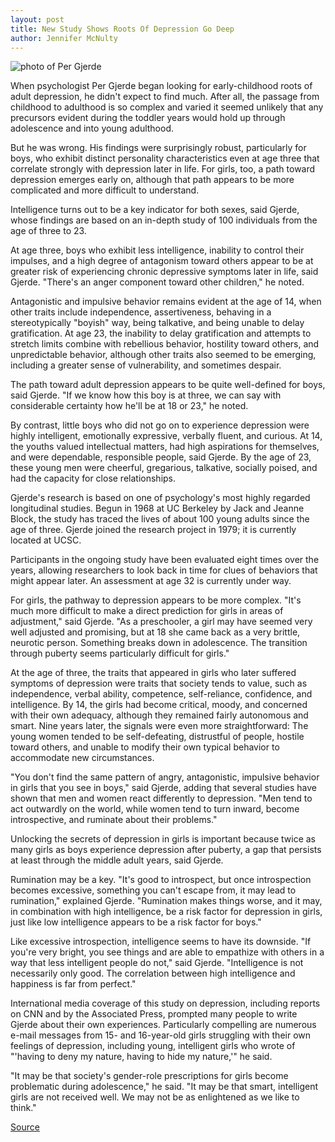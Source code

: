 ```yaml
---
layout: post
title: New Study Shows Roots Of Depression Go Deep
author: Jennifer McNulty
---
```


![photo of Per Gjerde][3]

When psychologist Per Gjerde began looking for early-childhood roots of adult depression, he didn't expect to find much. After all, the passage from childhood to adulthood is so complex and varied it seemed unlikely that any precursors evident during the toddler years would hold up through adolescence and into young adulthood.

But he was wrong. His findings were surprisingly robust, particularly for boys, who exhibit distinct personality characteristics even at age three that correlate strongly with depression later in life. For girls, too, a path toward depression emerges early on, although that path appears to be more complicated and more difficult to understand.

Intelligence turns out to be a key indicator for both sexes, said Gjerde, whose findings are based on an in-depth study of 100 individuals from the age of three to 23.

At age three, boys who exhibit less intelligence, inability to control their impulses, and a high degree of antagonism toward others appear to be at greater risk of experiencing chronic depressive symptoms later in life, said Gjerde. "There's an anger component toward other children," he noted.

Antagonistic and impulsive behavior remains evident at the age of 14, when other traits include independence, assertiveness, behaving in a stereotypically "boyish" way, being talkative, and being unable to delay gratification. At age 23, the inability to delay gratification and attempts to stretch limits combine with rebellious behavior, hostility toward others, and unpredictable behavior, although other traits also seemed to be emerging, including a greater sense of vulnerability, and sometimes despair.

The path toward adult depression appears to be quite well-defined for boys, said Gjerde. "If we know how this boy is at three, we can say with considerable certainty how he'll be at 18 or 23," he noted.

By contrast, little boys who did not go on to experience depression were highly intelligent, emotionally expressive, verbally fluent, and curious. At 14, the youths valued intellectual matters, had high aspirations for themselves, and were dependable, responsible people, said Gjerde. By the age of 23, these young men were cheerful, gregarious, talkative, socially poised, and had the capacity for close relationships.

Gjerde's research is based on one of psychology's most highly regarded longitudinal studies. Begun in 1968 at UC Berkeley by Jack and Jeanne Block, the study has traced the lives of about 100 young adults since the age of three. Gjerde joined the research project in 1979; it is currently located at UCSC.

Participants in the ongoing study have been evaluated eight times over the years, allowing researchers to look back in time for clues of behaviors that might appear later. An assessment at age 32 is currently under way.

For girls, the pathway to depression appears to be more complex. "It's much more difficult to make a direct prediction for girls in areas of adjustment," said Gjerde. "As a preschooler, a girl may have seemed very well adjusted and promising, but at 18 she came back as a very brittle, neurotic person. Something breaks down in adolescence. The transition through puberty seems particularly difficult for girls."

At the age of three, the traits that appeared in girls who later suffered symptoms of depression were traits that society tends to value, such as independence, verbal ability, competence, self-reliance, confidence, and intelligence. By 14, the girls had become critical, moody, and concerned with their own adequacy, although they remained fairly autonomous and smart. Nine years later, the signals were even more straightforward: The young women tended to be self-defeating, distrustful of people, hostile toward others, and unable to modify their own typical behavior to accommodate new circumstances.

"You don't find the same pattern of angry, antagonistic, impulsive behavior in girls that you see in boys," said Gjerde, adding that several studies have shown that men and women react differently to depression. "Men tend to act outwardly on the world, while women tend to turn inward, become introspective, and ruminate about their problems."

Unlocking the secrets of depression in girls is important because twice as many girls as boys experience depression after puberty, a gap that persists at least through the middle adult years, said Gjerde.

Rumination may be a key. "It's good to introspect, but once introspection becomes excessive, something you can't escape from, it may lead to rumination," explained Gjerde. "Rumination makes things worse, and it may, in combination with high intelligence, be a risk factor for depression in girls, just like low intelligence appears to be a risk factor for boys."

Like excessive introspection, intelligence seems to have its downside. "If you're very bright, you see things and are able to empathize with others in a way that less intelligent people do not," said Gjerde. "Intelligence is not necessarily only good. The correlation between high intelligence and happiness is far from perfect."

International media coverage of this study on depression, including reports on CNN and by the Associated Press, prompted many people to write Gjerde about their own experiences. Particularly compelling are numerous e-mail messages from 15- and 16-year-old girls struggling with their own feelings of depression, including young, intelligent girls who wrote of "'having to deny my nature, having to hide my nature,'" he said.

"It may be that society's gender-role prescriptions for girls become problematic during adolescence," he said. "It may be that smart, intelligent girls are not received well. We may not be as enlightened as we like to think."

[3]: http://www1.ucsc.edu/oncampus/currents/98-99/art/gjerde_per.98-11-16.jpg

[Source](http://www1.ucsc.edu/oncampus/currents/98-99/11-16/depression.htm "Permalink to Per Gjerde study on depression: 11-16-98")
